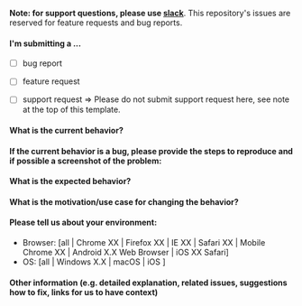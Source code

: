 **Note: for support questions, please use [slack](https://slack.flow.ai)**. This repository's issues are reserved for feature requests and bug reports.

#### I'm submitting a ...
- [ ] bug report
- [ ] feature request
- [ ] support request => Please do not submit support request here, see note at the top of this template.
 


#### What is the current behavior?



#### If the current behavior is a bug, please provide the steps to reproduce and if possible a screenshot of the problem:



#### What is the expected behavior?



#### What is the motivation/use case for changing the behavior?



#### Please tell us about your environment:

- Browser: [all | Chrome XX | Firefox XX | IE XX | Safari XX | Mobile Chrome XX | Android X.X Web Browser | iOS XX Safari]
- OS: [all | Windows X.X | macOS | iOS ]


#### Other information (e.g. detailed explanation, related issues, suggestions how to fix, links for us to have context)
